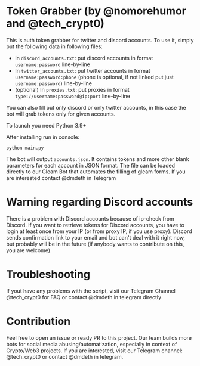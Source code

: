 # Token Grabber (by @nomorehumor and @tech_crypt0)
This is auth token grabber for twitter and discord accounts.
To use it, simply put the following data in following files:
- In `discord_accounts.txt`: put discord accounts in format `username:password` line-by-line
- In `twitter_accounts.txt`: put twitter accounts in format `username:password:phone` (phone is optional, if not linked put just `username:password`) line-by-line
- (optional) In `proxies.txt`: put proxies in format `type://username:password@ip:port` line-by-line

You can also fill out only discord or only twitter accounts, in this case the bot will grab tokens only for given accounts.

To launch you need Python 3.9+

After installing run in console:
```
python main.py
```

The bot will output `accounts.json`. It contains tokens and more other blank parameters for each account in JSON format. The file can be loaded directly to our Gleam Bot that automates the filling of gleam forms. If you are interested contact @dmdeth in Telegram

# Warning regarding Discord accounts
There is a problem with Discord accounts because of ip-check from Discord. If you want to retrieve tokens for Discord accounts, you have to login at least once from your IP (or from proxy IP, if you use proxy). Discord sends confirmation link to your email and bot can't deal with it right now, but probably will be in the future (if anybody wants to contribute on this, you are welcome)

# Troubleshooting
If yout have any problems with the script, visit our Telegram Channel @tech_crypt0 for FAQ or contact @dmdeth in telegram directly

# Contribution
Feel free to open an issue or ready PR to this project. Our team builds more bots for social media abusing/automatization, especially in context of Crypto/Web3 projects. If you are interested, visit our Telegram channel: @tech_crypt0 or contact @dmdeth in telegram.
